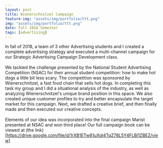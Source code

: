 ```yaml
---
layout: post
title: Wienerschnitzel Campaign
feature-img: "assets/img/portfolio/ttt.png"
img: "assets/img/portfolio/ttt.png"
date: Fall 2018 Semester
tags: [advertising]
---
```


In fall of 2018, a team of 3 other Advertising students and I created a complete advertising strategy and executed a multi-channel campaign for our Strategic Advertising Campaign Development class. </br> </br> We tackled the challenge presented by the National Student Advertising Competition (NSAC) for their annual student competition: how to make hot dogs a little bit less scary. The competition was sponsored by Wienerschnitzel, a fast food chain that sells hot dogs. In completing this task my group and I did a situational analysis of the industry, as well as analyzing Wienerschnitzel's unique brand position in this space. We also created unique customer profiles to try and better encapsulate the target market for this campaign. Next, we drafted a creative brief, and then finally made and then executed our creative concepts. </br> </br> Elements of our idea was incorporated into the final campaign Marist presented at NSAC and won third place! Our full campaign book can be viewed at (the link)[https://drive.google.com/file/d/1rXB1ETw81uXgI4TqZ78L5Y4FLBl1ZBEZ/view]
